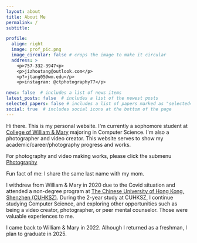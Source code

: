 ```yaml
---
layout: about
title: About Me
permalink: /
subtitle: 

profile:
  align: right
  image: prof_pic.png
  image_circular: false # crops the image to make it circular
  address: >
    <p>757-332-3947<p>
    <p>jizhoutang@outlook.com</p>
    <p?>jtang05@wm.edu</p>
    <p>instagram: @ctphotography77</p>

news: false  # includes a list of news items
latest_posts: false  # includes a list of the newest posts
selected_papers: false # includes a list of papers marked as "selected={true}"
social: true  # includes social icons at the bottom of the page
---
```

Hi there. This is my personal website. I'm currently a sophomore student at <a href='https://www.wm.edu/'>College of William & Mary</a> majoring in Computer Science. 
I'm also a photographer and video creator. 
This website serves to show my academic/career/photography progress and works.

For photography and video making works, please click the submenu [Photography](/photography)

Fun fact of me: 
I share the same last name with my mom.

I withdrew from William & Mary in 2020 due to the Covid situation and attended a non-degree program at [The Chinese University of Hong Kong, Shenzhen (CUHKSZ)](https://www.cuhk.edu.cn/en). During the 2-year study at CUHKSZ, I continue studying Computer Science, and exploring other opportunities such as being a video creator, photographer, or peer mental counselor. Those were valuable experiences to me.

I came back to William & Mary in 2022. Alhough I returned as a freshman, I plan to graduate in 2025.

<!-- Write your biography here. Tell the world about yourself. Link to your favorite [subreddit](http://wm.edu). You can put a picture in, too. The code is already in, just name your picture `prof_pic.jpg` and put it in the `img/` folder. -->

<!-- Put your address / P.O. box / other info right below your picture. You can also disable any of these elements by editing `profile` property of the YAML header of your `_pages/about.md`. Edit `_bibliography/papers.bib` and Jekyll will render your [publications page](/al-folio/publications/) automatically. -->

<!-- Link to your social media connections, too. This theme is set up to use [Font Awesome icons](http://fortawesome.github.io/Font-Awesome/) and [Academicons](https://jpswalsh.github.io/academicons/), like the ones below. Add your Facebook, Twitter, LinkedIn, Google Scholar, or just disable all of them. -->
